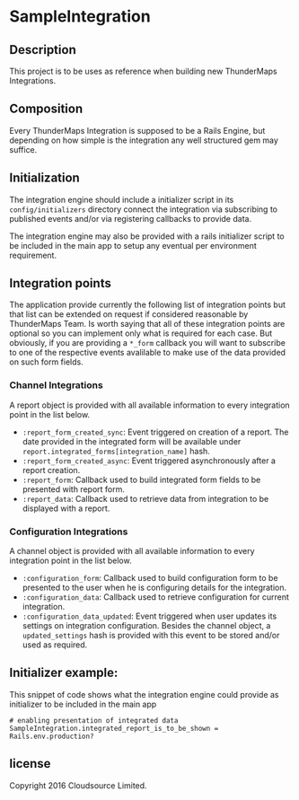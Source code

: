 # SampleIntegration

## Description
This project is to be uses as reference when building new ThunderMaps
Integrations.

## Composition
Every ThunderMaps Integration is supposed to be a Rails Engine, but depending on
how simple is the integration any well structured gem may suffice.

## Initialization
The integration engine should include a initializer script in its
`config/initializers` directory connect the integration via subscribing to
published events and/or via registering callbacks to provide data.

The integration engine may also be provided with a rails initializer script to
be included in the main app to setup any eventual per environment requirement.

## Integration points
The application provide currently the following list of integration points but
that list can be extended on request if considered reasonable by ThunderMaps
Team.
Is worth saying that all of these integration points are optional so you can
implement only what is required for each case. But obviously, if you are providing
a `*_form` callback you will want to subscribe to one of the respective events
avalilable to make use of the data provided on such form fields.

### Channel Integrations
A report object is provided with all available information to every integration point in the list below.
* `:report_form_created_sync`: Event triggered on creation of a report. The date provided in the integrated form will be available under `report.integrated_forms[integration_name]` hash.
* `:report_form_created_async`: Event triggered asynchronously after a report creation.
* `:report_form`: Callback used to build integrated form fields to be presented with report form.
* `:report_data`: Callback used to retrieve data from integration to be displayed with a report.

### Configuration Integrations
A channel object is provided with all available information to every integration point in the list below.
* `:configuration_form`: Callback used to build configuration form to be presented to the user when he is configuring details for the integration.
* `:configuration_data`: Callback used to retrieve configuration for current integration.
* `:configuration_data_updated`: Event triggered when user updates its settings on integration configuration. Besides the channel object, a `updated_settings` hash is provided with this event to be stored and/or used as required.

## Initializer example:
This snippet of code shows what the integration engine could provide as
initializer to be included in the main app
```
# enabling presentation of integrated data
SampleIntegration.integrated_report_is_to_be_shown = Rails.env.production?
```

## license
Copyright 2016 Cloudsource Limited.
